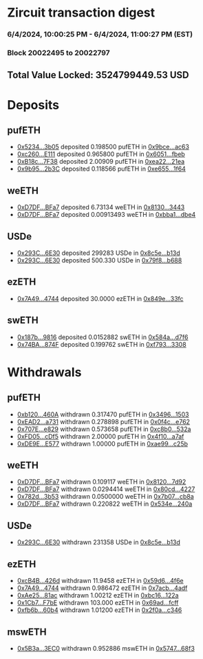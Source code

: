 # Zircuit transaction digest
### 6/4/2024, 10:00:25 PM - 6/4/2024, 11:00:27 PM (EST)
### Block 20022495 to 20022797

## Total Value Locked: 3524799449.53 USD

# Deposits
## pufETH
- [0x5234...3b05](https://etherscan.io/address/0x523419771959FEe51F0d3d217F9f1Ec8Ce893b05) deposited 0.198500 pufETH in [0x9bce...ac63](https://etherscan.io/tx/0x523419771959FEe51F0d3d217F9f1Ec8Ce893b05)
- [0xc260...E111](https://etherscan.io/address/0xc26010349Cd4792cF43B5A487E1919DD7ED7E111) deposited 0.965800 pufETH in [0x6051...fbeb](https://etherscan.io/tx/0xc26010349Cd4792cF43B5A487E1919DD7ED7E111)
- [0xB18c...7F38](https://etherscan.io/address/0xB18c38979f2F57035405730c9106C5eDc0597F38) deposited 2.00909 pufETH in [0xea22...21ea](https://etherscan.io/tx/0xB18c38979f2F57035405730c9106C5eDc0597F38)
- [0x9b95...2b3C](https://etherscan.io/address/0x9b95E18A02c7DE7bD975b34FA52614088f8b2b3C) deposited 0.118566 pufETH in [0xe655...1f64](https://etherscan.io/tx/0x9b95E18A02c7DE7bD975b34FA52614088f8b2b3C)
## weETH
- [0xD7DF...BFa7](https://etherscan.io/address/0xD7DF7E085214743530afF339aFC420c7c720BFa7) deposited 6.73134 weETH in [0x8130...3443](https://etherscan.io/tx/0xD7DF7E085214743530afF339aFC420c7c720BFa7)
- [0xD7DF...BFa7](https://etherscan.io/address/0xD7DF7E085214743530afF339aFC420c7c720BFa7) deposited 0.00913493 weETH in [0xbba1...dbe4](https://etherscan.io/tx/0xD7DF7E085214743530afF339aFC420c7c720BFa7)
## USDe
- [0x293C...6E30](https://etherscan.io/address/0x293C6937D8D82e05B01335F7B33FBA0c8e256E30) deposited 299283 USDe in [0x8c5e...b13d](https://etherscan.io/tx/0x293C6937D8D82e05B01335F7B33FBA0c8e256E30)
- [0x293C...6E30](https://etherscan.io/address/0x293C6937D8D82e05B01335F7B33FBA0c8e256E30) deposited 500.330 USDe in [0x79f8...b688](https://etherscan.io/tx/0x293C6937D8D82e05B01335F7B33FBA0c8e256E30)
## ezETH
- [0x7A49...4744](https://etherscan.io/address/0x7A493Be5c2ce014cD049Bf178a1ac0Db1B434744) deposited 30.0000 ezETH in [0x849e...33fc](https://etherscan.io/tx/0x7A493Be5c2ce014cD049Bf178a1ac0Db1B434744)
## swETH
- [0x187b...9816](https://etherscan.io/address/0x187be6FCC5c6a1bbcb75b30E6C0571DF6c6C9816) deposited 0.0152882 swETH in [0x584a...d7f6](https://etherscan.io/tx/0x187be6FCC5c6a1bbcb75b30E6C0571DF6c6C9816)
- [0x74BA...874F](https://etherscan.io/address/0x74BABfE48bF9c3eaB7E79dBa48355752a613874F) deposited 0.199762 swETH in [0xf793...3308](https://etherscan.io/tx/0x74BABfE48bF9c3eaB7E79dBa48355752a613874F)
# Withdrawals
## pufETH
- [0xb120...460A](https://etherscan.io/address/0xb120CaE3e7484B79f2423fB448eFDa790418460A) withdrawn 0.317470 pufETH in [0x3496...1503](https://etherscan.io/tx/0xb120CaE3e7484B79f2423fB448eFDa790418460A)
- [0xEAD2...a731](https://etherscan.io/address/0xEAD24226e9E8f04889A31c83fb5611eD83Eda731) withdrawn 0.278898 pufETH in [0x0f4c...e762](https://etherscan.io/tx/0xEAD24226e9E8f04889A31c83fb5611eD83Eda731)
- [0x707E...e829](https://etherscan.io/address/0x707Ee54b98368f6b8d148F3acd0146d43861e829) withdrawn 0.573658 pufETH in [0xc8b0...532a](https://etherscan.io/tx/0x707Ee54b98368f6b8d148F3acd0146d43861e829)
- [0xFD05...cDf5](https://etherscan.io/address/0xFD054e39c225CdEBb673fAffbC8BC5573577cDf5) withdrawn 2.00000 pufETH in [0x4f10...a7af](https://etherscan.io/tx/0xFD054e39c225CdEBb673fAffbC8BC5573577cDf5)
- [0xDE9E...E577](https://etherscan.io/address/0xDE9EDb7659FfC872A5661331dbd9b6657227E577) withdrawn 1.00000 pufETH in [0xae99...c25b](https://etherscan.io/tx/0xDE9EDb7659FfC872A5661331dbd9b6657227E577)
## weETH
- [0xD7DF...BFa7](https://etherscan.io/address/0xD7DF7E085214743530afF339aFC420c7c720BFa7) withdrawn 0.109117 weETH in [0x8120...7d92](https://etherscan.io/tx/0xD7DF7E085214743530afF339aFC420c7c720BFa7)
- [0xD7DF...BFa7](https://etherscan.io/address/0xD7DF7E085214743530afF339aFC420c7c720BFa7) withdrawn 0.0294414 weETH in [0x80cd...4227](https://etherscan.io/tx/0xD7DF7E085214743530afF339aFC420c7c720BFa7)
- [0x782d...3b53](https://etherscan.io/address/0x782daDC5B7430444BCA0235984D3E17772A93b53) withdrawn 0.0500000 weETH in [0x7b07...cb8a](https://etherscan.io/tx/0x782daDC5B7430444BCA0235984D3E17772A93b53)
- [0xD7DF...BFa7](https://etherscan.io/address/0xD7DF7E085214743530afF339aFC420c7c720BFa7) withdrawn 0.220822 weETH in [0x534e...240a](https://etherscan.io/tx/0xD7DF7E085214743530afF339aFC420c7c720BFa7)
## USDe
- [0x293C...6E30](https://etherscan.io/address/0x293C6937D8D82e05B01335F7B33FBA0c8e256E30) withdrawn 231358 USDe in [0x8c5e...b13d](https://etherscan.io/tx/0x293C6937D8D82e05B01335F7B33FBA0c8e256E30)
## ezETH
- [0xcB4B...426d](https://etherscan.io/address/0xcB4BbFFBb33b1B953d2B2016EDd77391CaCA426d) withdrawn 11.9458 ezETH in [0x59d6...4f6e](https://etherscan.io/tx/0xcB4BbFFBb33b1B953d2B2016EDd77391CaCA426d)
- [0x7A49...4744](https://etherscan.io/address/0x7A493Be5c2ce014cD049Bf178a1ac0Db1B434744) withdrawn 0.986472 ezETH in [0x7acb...4adf](https://etherscan.io/tx/0x7A493Be5c2ce014cD049Bf178a1ac0Db1B434744)
- [0xAe25...81ac](https://etherscan.io/address/0xAe2569becaddA87701faA9b17554Ec23660381ac) withdrawn 1.00212 ezETH in [0xbc16...122a](https://etherscan.io/tx/0xAe2569becaddA87701faA9b17554Ec23660381ac)
- [0x1Cb7...F7bE](https://etherscan.io/address/0x1Cb7F3EaB52BbE5F6635378b09d4856FB43FF7bE) withdrawn 103.000 ezETH in [0x69ad...fcff](https://etherscan.io/tx/0x1Cb7F3EaB52BbE5F6635378b09d4856FB43FF7bE)
- [0xfb6b...60b4](https://etherscan.io/address/0xfb6b5500fe08d1eB6406F890b5bd222e4d7B60b4) withdrawn 1.01200 ezETH in [0x2f0a...c346](https://etherscan.io/tx/0xfb6b5500fe08d1eB6406F890b5bd222e4d7B60b4)
## mswETH
- [0x5B3a...3EC0](https://etherscan.io/address/0x5B3a9A05fEC4434c6182246576a425c4472a3EC0) withdrawn 0.952886 mswETH in [0x5747...68f3](https://etherscan.io/tx/0x5B3a9A05fEC4434c6182246576a425c4472a3EC0)
